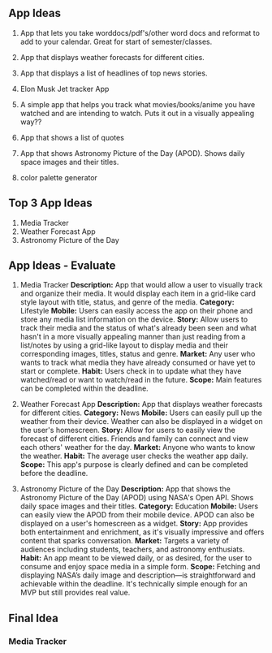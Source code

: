 ## App Ideas
1. App that lets you take worddocs/pdf's/other word docs and reformat to add to your calendar. Great for start of semester/classes.

2. App that displays weather forecasts for different cities.

3. App that displays a list of headlines of top news stories.

4. Elon Musk Jet tracker App

5. A simple app that helps you track what movies/books/anime you have watched and are intending to watch. Puts it out in a visually appealing way??

6. App that shows a list of quotes

7. App that shows Astronomy Picture of the Day (APOD). Shows daily space images and their titles.

8. color palette generator

## Top 3 App Ideas
1. Media Tracker
2. Weather Forecast App
3. Astronomy Picture of the Day

## App Ideas - Evaluate
1. Media Tracker
   **Description:** App that would allow a user to visually track and organize their media. It would display each item in a grid-like card style layout with title, status, and genre of the media.
   **Category:** Lifestyle
   **Mobile:** Users can easily access the app on their phone and store any media list information on the device.
   **Story:** Allow users to track their media and the status of what's already been seen and what hasn't in a more visually appealing manner than just reading from a list/notes by using a grid-like layout to display media and their corresponding images, titles, status and genre.
   **Market:** Any user who wants to track what media they have already consumed or have yet to start or complete.
   **Habit:** Users check in to update what they have watched/read or want to watch/read in the future.
   **Scope:** Main features can be completed within the deadline.





2. Weather Forecast App
   **Description:** App that displays weather forecasts for different cities.
   **Category:** News
   **Mobile:** Users can easily pull up the weather from their device. Weather can also be displayed in a widget on the user's homescreen.
   **Story:** Allow for users to easily view the forecast of different cities. Friends and family can connect and view each others' weather for the day.
   **Market:** Anyone who wants to know the weather.
   **Habit:** The average user checks the weather app daily.
   **Scope:** This app's purpose is clearly defined and can be completed before the deadline.




3. Astronomy Picture of the Day
   **Description:** App that shows the Astronomy Picture of the Day (APOD) using NASA's Open API. Shows daily space images and their titles.
   **Category:** Education
   **Mobile:** Users can easily view the APOD from their mobile device. APOD can also be displayed on a user's homescreen as a widget.
   **Story:** App provides both entertainment and enrichment, as it's visually impressive and offers content that sparks conversation.
   **Market:** Targets a variety of audiences including students, teachers, and astronomy enthusiats.
   **Habit:** An app meant to be viewed daily, or as desired, for the user to consume and enjoy space media in a simple form.
   **Scope:** Fetching and displaying NASA’s daily image and description—is straightforward and achievable within the deadline. It's technically simple enough for an MVP but still provides real value.


## Final Idea
### Media Tracker
